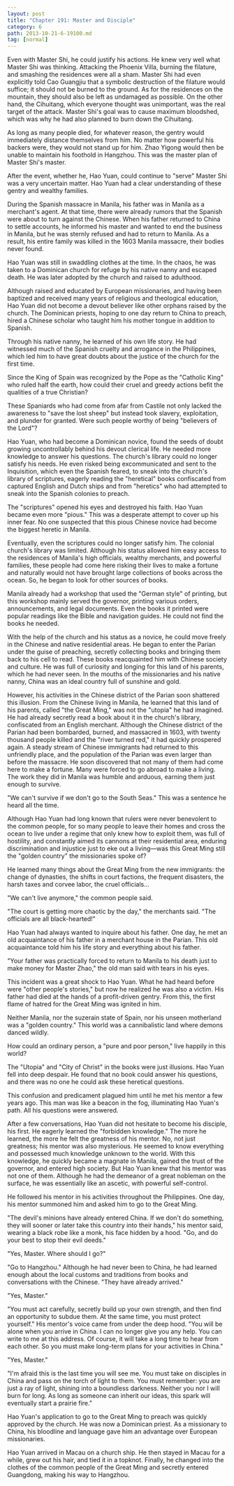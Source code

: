 ```yaml
---
layout: post
title: "Chapter 191: Master and Disciple"
category: 6
path: 2013-10-21-6-19100.md
tag: [normal]
---
```


Even with Master Shi, he could justify his actions. He knew very well what Master Shi was thinking. Attacking the Phoenix Villa, burning the filature, and smashing the residences were all a sham. Master Shi had even explicitly told Cao Guangjiu that a symbolic destruction of the filature would suffice; it should not be burned to the ground. As for the residences on the mountain, they should also be left as undamaged as possible. On the other hand, the Cihuitang, which everyone thought was unimportant, was the real target of the attack. Master Shi's goal was to cause maximum bloodshed, which was why he had also planned to burn down the Cihuitang.

As long as many people died, for whatever reason, the gentry would immediately distance themselves from him. No matter how powerful his backers were, they would not stand up for him. Zhao Yigong would then be unable to maintain his foothold in Hangzhou. This was the master plan of Master Shi's master.

After the event, whether he, Hao Yuan, could continue to "serve" Master Shi was a very uncertain matter. Hao Yuan had a clear understanding of these gentry and wealthy families.

During the Spanish massacre in Manila, his father was in Manila as a merchant's agent. At that time, there were already rumors that the Spanish were about to turn against the Chinese. When his father returned to China to settle accounts, he informed his master and wanted to end the business in Manila, but he was sternly refused and had to return to Manila. As a result, his entire family was killed in the 1603 Manila massacre, their bodies never found.

Hao Yuan was still in swaddling clothes at the time. In the chaos, he was taken to a Dominican church for refuge by his native nanny and escaped death. He was later adopted by the church and raised to adulthood.

Although raised and educated by European missionaries, and having been baptized and received many years of religious and theological education, Hao Yuan did not become a devout believer like other orphans raised by the church. The Dominican priests, hoping to one day return to China to preach, hired a Chinese scholar who taught him his mother tongue in addition to Spanish.

Through his native nanny, he learned of his own life story. He had witnessed much of the Spanish cruelty and arrogance in the Philippines, which led him to have great doubts about the justice of the church for the first time.

Since the King of Spain was recognized by the Pope as the "Catholic King" who ruled half the earth, how could their cruel and greedy actions befit the qualities of a true Christian?

These Spaniards who had come from afar from Castile not only lacked the awareness to "save the lost sheep" but instead took slavery, exploitation, and plunder for granted. Were such people worthy of being "believers of the Lord"?

Hao Yuan, who had become a Dominican novice, found the seeds of doubt growing uncontrollably behind his devout clerical life. He needed more knowledge to answer his questions. The church's library could no longer satisfy his needs. He even risked being excommunicated and sent to the Inquisition, which even the Spanish feared, to sneak into the church's library of scriptures, eagerly reading the "heretical" books confiscated from captured English and Dutch ships and from "heretics" who had attempted to sneak into the Spanish colonies to preach.

The "scriptures" opened his eyes and destroyed his faith. Hao Yuan became even more "pious." This was a desperate attempt to cover up his inner fear. No one suspected that this pious Chinese novice had become the biggest heretic in Manila.

Eventually, even the scriptures could no longer satisfy him. The colonial church's library was limited. Although his status allowed him easy access to the residences of Manila's high officials, wealthy merchants, and powerful families, these people had come here risking their lives to make a fortune and naturally would not have brought large collections of books across the ocean. So, he began to look for other sources of books.

Manila already had a workshop that used the "German style" of printing, but this workshop mainly served the governor, printing various orders, announcements, and legal documents. Even the books it printed were popular readings like the Bible and navigation guides. He could not find the books he needed.

With the help of the church and his status as a novice, he could move freely in the Chinese and native residential areas. He began to enter the Parian under the guise of preaching, secretly collecting books and bringing them back to his cell to read. These books reacquainted him with Chinese society and culture. He was full of curiosity and longing for this land of his parents, which he had never seen. In the mouths of the missionaries and his native nanny, China was an ideal country full of sunshine and gold.

However, his activities in the Chinese district of the Parian soon shattered this illusion. From the Chinese living in Manila, he learned that this land of his parents, called "the Great Ming," was not the "utopia" he had imagined. He had already secretly read a book about it in the church's library, confiscated from an English merchant. Although the Chinese district of the Parian had been bombarded, burned, and massacred in 1603, with twenty thousand people killed and the "river turned red," it had quickly prospered again. A steady stream of Chinese immigrants had returned to this unfriendly place, and the population of the Parian was even larger than before the massacre. He soon discovered that not many of them had come here to make a fortune. Many were forced to go abroad to make a living. The work they did in Manila was humble and arduous, earning them just enough to survive.

"We can't survive if we don't go to the South Seas." This was a sentence he heard all the time.

Although Hao Yuan had long known that rulers were never benevolent to the common people, for so many people to leave their homes and cross the ocean to live under a regime that only knew how to exploit them, was full of hostility, and constantly aimed its cannons at their residential area, enduring discrimination and injustice just to eke out a living—was this Great Ming still the "golden country" the missionaries spoke of?

He learned many things about the Great Ming from the new immigrants: the change of dynasties, the shifts in court factions, the frequent disasters, the harsh taxes and corvee labor, the cruel officials...

"We can't live anymore," the common people said.

"The court is getting more chaotic by the day," the merchants said. "The officials are all black-hearted!"

Hao Yuan had always wanted to inquire about his father. One day, he met an old acquaintance of his father in a merchant house in the Parian. This old acquaintance told him his life story and everything about his father.

"Your father was practically forced to return to Manila to his death just to make money for Master Zhao," the old man said with tears in his eyes.

This incident was a great shock to Hao Yuan. What he had heard before were "other people's stories," but now he realized he was also a victim. His father had died at the hands of a profit-driven gentry. From this, the first flame of hatred for the Great Ming was ignited in him.

Neither Manila, nor the suzerain state of Spain, nor his unseen motherland was a "golden country." This world was a cannibalistic land where demons danced wildly.

How could an ordinary person, a "pure and poor person," live happily in this world?

The "Utopia" and "City of Christ" in the books were just illusions. Hao Yuan fell into deep despair. He found that no book could answer his questions, and there was no one he could ask these heretical questions.

This confusion and predicament plagued him until he met his mentor a few years ago. This man was like a beacon in the fog, illuminating Hao Yuan's path. All his questions were answered.

After a few conversations, Hao Yuan did not hesitate to become his disciple, his first. He eagerly learned the "forbidden knowledge." The more he learned, the more he felt the greatness of his mentor. No, not just greatness; his mentor was also mysterious. He seemed to know everything and possessed much knowledge unknown to the world. With this knowledge, he quickly became a magnate in Manila, gained the trust of the governor, and entered high society. But Hao Yuan knew that his mentor was not one of them. Although he had the demeanor of a great nobleman on the surface, he was essentially like an ascetic, with powerful self-control.

He followed his mentor in his activities throughout the Philippines. One day, his mentor summoned him and asked him to go to the Great Ming.

"The devil's minions have already entered China. If we don't do something, they will sooner or later take this country into their hands," his mentor said, wearing a black robe like a monk, his face hidden by a hood. "Go, and do your best to stop their evil deeds."

"Yes, Master. Where should I go?"

"Go to Hangzhou." Although he had never been to China, he had learned enough about the local customs and traditions from books and conversations with the Chinese. "They have already arrived."

"Yes, Master."

"You must act carefully, secretly build up your own strength, and then find an opportunity to subdue them. At the same time, you must protect yourself." His mentor's voice came from under the deep hood. "You will be alone when you arrive in China. I can no longer give you any help. You can write to me at this address. Of course, it will take a long time to hear from each other. So you must make long-term plans for your activities in China."

"Yes, Master."

"I'm afraid this is the last time you will see me. You must take on disciples in China and pass on the torch of light to them. You must remember: you are just a ray of light, shining into a boundless darkness. Neither you nor I will burn for long. As long as someone can inherit our ideas, this spark will eventually start a prairie fire."

Hao Yuan's application to go to the Great Ming to preach was quickly approved by the church. He was now a Dominican priest. As a missionary to China, his bloodline and language gave him an advantage over European missionaries.

Hao Yuan arrived in Macau on a church ship. He then stayed in Macau for a while, grew out his hair, and tied it in a topknot. Finally, he changed into the clothes of the common people of the Great Ming and secretly entered Guangdong, making his way to Hangzhou.